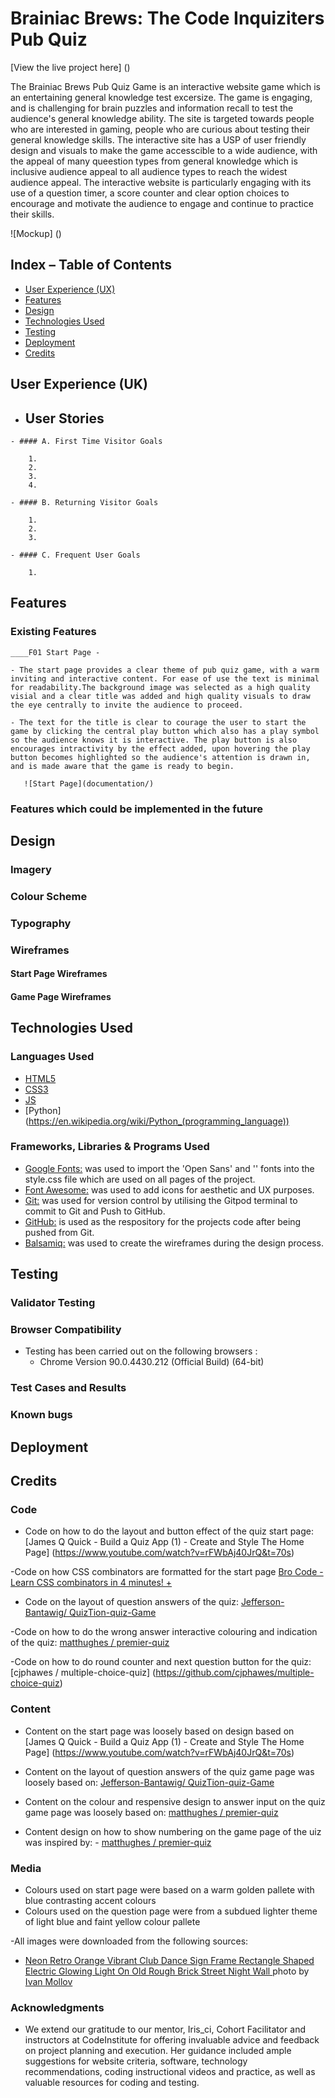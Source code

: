 <h1> Brainiac Brews: The Code Inquiziters Pub Quiz </h1>

[View the live project here] ()

The Brainiac Brews Pub Quiz Game is an interactive website game which is an entertaining general knowledge test excersize. The game is engaging, and is challenging for brain puzzles and information recall to test the audience's general knowledge ability. The site is targeted towards people who are interested in gaming, people who are curious about testing their general knowledge skills. The interactive site has a USP of user friendly design and visuals to make the game accesscible to a wide audience, with the appeal of many queestion types from general knowledge which is inclusive audience appeal to all audience types to reach the widest audience appeal. The interactive website is particularly engaging with its use of a question timer, a score counter and clear option choices to encourage and motivate the audience to engage and continue to practice their skills.

![Mockup] ()

## Index – Table of Contents
* [User Experience (UX)](#user-experience-ux) 
* [Features](#features)
* [Design](#design)
* [Technologies Used](#technologies-used)
* [Testing](#testing)
* [Deployment](#deployment)
* [Credits](#credits)

## User Experience (UK)

-    ## User Stories

    - #### A. First Time Visitor Goals

        1.
        2.
        3.
        4.

    - #### B. Returning Visitor Goals

        1.
        2.
        3.

    - #### C. Frequent User Goals

        1.


## Features

### Existing Features


    ____F01 Start Page - 

    - The start page provides a clear theme of pub quiz game, with a warm inviting and interactive content. For ease of use the text is minimal for readability.The background image was selected as a high quality visial and a clear title was added and high quality visuals to draw the eye centrally to invite the audience to proceed. 
    
    - The text for the title is clear to courage the user to start the game by clicking the central play button which also has a play symbol so the audience knows it is interactive. The play button is also encourages intractivity by the effect added, upon hovering the play button becomes highlighted so the audience's attention is drawn in, and is made aware that the game is ready to begin.

       ![Start Page](documentation/)

    
### Features which could be implemented in the future




## Design

### Imagery

### Colour Scheme

### Typography

### Wireframes

#### Start Page Wireframes

#### Game Page Wireframes

## Technologies Used

### Languages Used

- [HTML5](https://en.wikipedia.org/wiki/HTML5)
- [CSS3](https://en.wikipedia.org/wiki/Cascading_Style_Sheets)
- [JS](https://en.wikipedia.org/wiki/JavaScript)
- [Python] (https://en.wikipedia.org/wiki/Python_(programming_language))

### Frameworks, Libraries & Programs Used

-   [Google Fonts:](https://fonts.google.com/) was used to import the 'Open Sans' and '' fonts into the style.css file which are used on all pages of the project.
-   [Font Awesome:](https://fontawesome.com/) was used to add icons for aesthetic and UX purposes.
-   [Git:](https://git-scm.com/) was used for version control by utilising the Gitpod terminal to commit to Git and Push to GitHub.
-   [GitHub:](https://github.com/) is used as the respository for the projects code after being pushed from Git.
-   [Balsamiq:](https://balsamiq.com/) was used to create the wireframes during the design process.

## Testing

### Validator Testing




### Browser Compatibility

- Testing has been carried out on the following browsers :
    - Chrome Version 90.0.4430.212 (Official Build) (64-bit)

### Test Cases and Results

### Known bugs



## Deployment

## Credits

### Code
- Code on how to do the layout and button effect of the quiz start page: [James Q Quick - Build a Quiz App (1) - Create and Style The Home Page] (https://www.youtube.com/watch?v=rFWbAj40JrQ&t=70s)

-Code on how CSS combinators are formatted for the start page [Bro Code - Learn CSS combinators in 4 minutes! +](https://www.youtube.com/watch?v=swZFmJsU54s)

- Code on the layout of question answers of the quiz: [Jefferson-Bantawig/ QuizTion-quiz-Game](https://github.com/Jefferson-Bantawig/QuizTion-Quiz-Game)

-Code on how to do the wrong answer interactive colouring and indication of the quiz: [matthughes / premier-quiz](https://github.com/mattthughes/premier-quiz) 

-Code on how to do round counter and next question button for the quiz: [cjphawes / multiple-choice-quiz] (https://github.com/cjphawes/multiple-choice-quiz)

### Content 
- Content on the start page was loosely based on design based on [James Q Quick - Build a Quiz App (1) - Create and Style The Home Page] (https://www.youtube.com/watch?v=rFWbAj40JrQ&t=70s)

- Content on the layout of question answers of the quiz game page was loosely based on: [Jefferson-Bantawig/ QuizTion-quiz-Game](https://github.com/Jefferson-Bantawig/QuizTion-Quiz-Game)

- Content on the colour and respensive design to answer input on the quiz game page was loosely based on: [matthughes / premier-quiz](https://github.com/mattthughes/premier-quiz) 

- Content design on how to show numbering on the game page of the uiz was inspired by: - [matthughes / premier-quiz](https://github.com/mattthughes/premier-quiz) 

### Media 
- Colours used on start page were based on a warm golden pallete with blue contrasting accent colours
- Colours used on the question page were from a subdued lighter theme of light blue and faint yellow colour pallete

-All images were downloaded from the following sources:

- <a href="https://www.dreamstime.com/neon-retro-orange-vibrant-club-dance-sign-frame-rectangle-shaped-electric-glowing-light-old-rough-brick-street-night-wall-image191217360">Neon Retro Orange Vibrant Club Dance Sign Frame Rectangle Shaped Electric Glowing Light On Old Rough Brick Street Night Wall </a> photo by <a href="https://www.dreamstime.com/ivanmollov_info">Ivan Mollov</a> 

### Acknowledgments

- We extend our gratitude to our mentor, Iris_ci, Cohort Facilitator and instructors at CodeInstitute for offering invaluable advice and feedback on project planning and execution. Her guidance included ample suggestions for website criteria, software, technology recommendations, coding instructional videos and practice, as well as valuable resources for coding and testing.